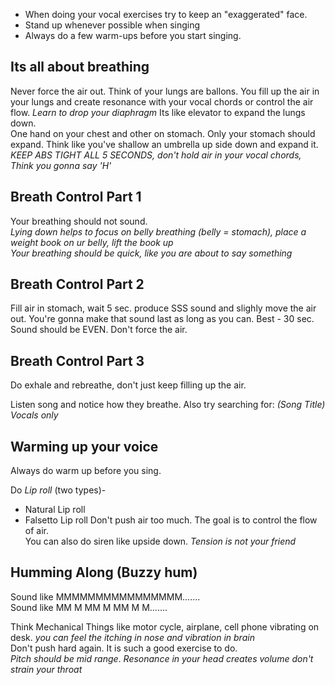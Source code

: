 - When doing your vocal exercises try to keep an "exaggerated" face.
- Stand up whenever possible when singing
- Always do a few warm-ups before you start singing.

## Its all about breathing
Never force the air out. Think of your lungs are ballons. You fill up the air in your lungs and create resonance with your vocal chords or control the air flow.
*Learn to drop your diaphragm* Its like elevator to expand the lungs down.</br>
One hand on your chest and other on stomach. Only your stomach should expand. Think like you've shallow an umbrella up side down and expand it. </br>
*KEEP ABS TIGHT ALL 5 SECONDS, don't hold air in your vocal chords, Think you gonna say 'H'*

## Breath Control Part 1
Your breathing should not sound.</br>
*Lying down helps to focus on belly breathing (belly = stomach), place a weight book on ur belly, lift the book up* </br>
*Your breathing should be quick, like you are about to say something*

## Breath Control Part 2

Fill air in stomach, wait 5 sec. produce SSS sound and slighly move the air out. You're gonna make that sound last as long as you can. Best - 30 sec. Sound should be EVEN. Don't force the air.

## Breath Control Part 3

Do exhale and rebreathe, don't just keep filling up the air.

Listen song and notice how they breathe. Also try searching for: *(Song Title) Vocals only* </br>

## Warming up your voice

Always do warm up before you sing. </br>

Do *Lip roll* (two types)- 
- Natural Lip roll 
- Falsetto Lip roll
Don't push air too much. The goal is to control the flow of air. </br>
You can also do siren like upside down. *Tension is not your friend* </br>

## Humming Along (Buzzy hum)

Sound like MMMMMMMMMMMMMMMM....... </br> <!-- Like alarm -->
Sound like MM M MM M MM M M....... </br> <!-- Like a stupid girl  -->

Think Mechanical Things like motor cycle, airplane, cell phone vibrating on desk.
*you can feel the itching in nose and vibration in brain* </br> 
Don't push hard again. It is such a good exercise to do.</br>
*Pitch should be mid range*. 
*Resonance in your head creates volume*
*don't strain your throat*